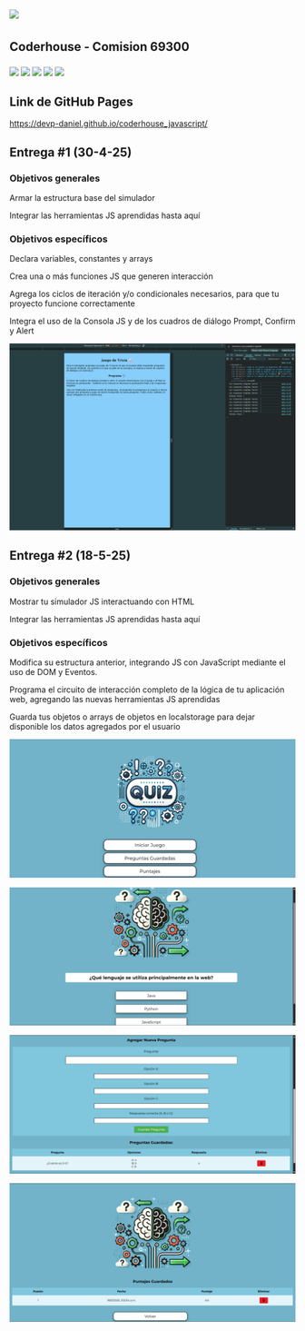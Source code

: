 <h1><img src="https://img.shields.io/badge/CURSO%3A-%20JAVASCRIPT-red?style=plastic&logo=codementor" width="auto" height="28"></h1>
<h2>Coderhouse - Comision 69300</h2>
<h3>
  <img src="https://img.shields.io/badge/HTML5-E34F26?style=for-the-badge&logo=html5&logoColor=white">
  <img src="https://img.shields.io/badge/CSS3-1572B6?style=for-the-badge&logo=css3&logoColor=white">
  <img src="https://img.shields.io/badge/Tailwind_CSS-38B2AC?style=for-the-badge&logo=tailwind-css&logoColor=white">
  <img src="https://img.shields.io/badge/javascript-%23323330.svg?style=for-the-badge&logo=javascript&logoColor=%23F7DF1E">
  <img src="https://img.shields.io/badge/Node%20js-339933?style=for-the-badge&logo=nodedotjs&logoColor=white">
</h3>
<h2>Link de GitHub Pages</h2>
<a href="https://devp-daniel.github.io/coderhouse_javascript/">https://devp-daniel.github.io/coderhouse_javascript/</a>
<h2>Entrega #1 (30-4-25)</h2>
<h3>Objetivos generales</h3>
<p>Armar la estructura base del simulador</p>
<p>Integrar las herramientas JS aprendidas hasta aquí</p>
<h3>Objetivos específicos</h3>
<p>Declara variables, constantes y arrays</p>
<p>Crea una o más funciones JS que generen interacción</p>
<p>Agrega los ciclos de iteración y/o condicionales necesarios, para que tu proyecto funcione correctamente</p>
<p>Integra el uso de la Consola JS y de los cuadros de diálogo Prompt, Confirm y Alert</p>
<p><img src="./assets/readme/programa_v1.png"></p>
<h2>Entrega #2 (18-5-25)</h2>
<h3>Objetivos generales</h3>
<p>Mostrar tu simulador JS interactuando con HTML</p>
<p>Integrar las herramientas JS aprendidas hasta aquí</p>
<h3>Objetivos específicos</h3>
<p>Modifica su estructura anterior, integrando JS con JavaScript mediante el uso de DOM y Eventos.</p>
<p>Programa el circuito de interacción completo de la lógica de tu aplicación web, agregando las nuevas herramientas JS aprendidas</p>
<p>Guarda tus objetos o arrays de objetos en localstorage para dejar disponible los datos agregados por el usuario</p>
<p><img src="./assets/readme/programa_v2_menu.png"></p>
<p><img src="./assets/readme/programa_v2_juego.png"></p>
<p><img src="./assets/readme/programa_v2_preguntas.png"></p>
<p><img src="./assets/readme/programa_v2_puntaje.png"></p>

